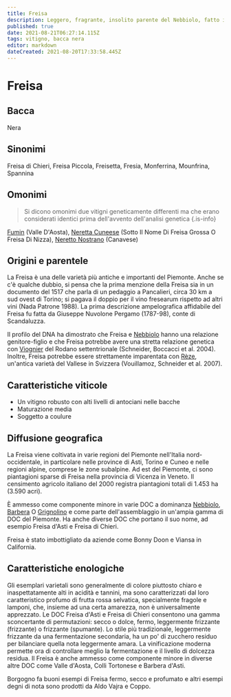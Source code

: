 ```yaml
---
title: Freisa
description: Leggero, fragrante, insolito parente del Nebbiolo, fatto in un'ampia gamma di stili, incluso lo spumante
published: true
date: 2021-08-21T06:27:14.115Z
tags: vitigno, bacca nera
editor: markdown
dateCreated: 2021-08-20T17:33:58.445Z
---
```


# Freisa

## Bacca
Nera
## Sinonimi
Freisa di Chieri, Freisa Piccola, Freisetta, Fresia, Monferrina, Mounfrina, Spannina

## Omonimi
> Si dicono omonimi due vitigni geneticamente differenti ma che erano considerati identici prima dell'avvento dell'analisi genetica
{.is-info}

[Fumin](/vitigni/Italia/bacca-nera/fumin)  (Valle D'Aosta), [Neretta Cuneese](/vitigni/bacca-nera/neretta-cuneese) (Sotto Il Nome Di Freisa Grossa O Freisa Di Nizza), [Neretto Nostrano](/vitigni/bacca-nera/neretto-nostrano) (Canavese)

## Origini e parentele
La Freisa è una delle varietà più antiche e importanti del Piemonte. Anche se c'è qualche dubbio, si pensa che la prima menzione della Freisa sia in un documento del 1517 che parla di un pedaggio a Pancalieri, circa 30 km a sud ovest di Torino; si pagava il doppio per il vino fresearum rispetto ad altri vini (Nada Patrone 1988). La prima descrizione ampelografica affidabile del Freisa fu fatta da Giuseppe Nuvolone Pergamo (1787-98), conte di Scandaluzza.

Il profilo del DNA ha dimostrato che Freisa e [Nebbiolo](/vitigni/Italia/bacca-nera/nebbiolo) hanno una relazione genitore-figlio e che Freisa potrebbe avere una stretta relazione genetica con [Viognier](/vitigni/bacca-nera/viognier) del Rodano settentrionale (Schneider, Boccacci et al. 2004). Inoltre, Freisa potrebbe essere strettamente imparentata con [Rèze](/vitigni/bacca-nera/reze), un'antica varietà del Vallese in Svizzera (Vouillamoz, Schneider et al. 2007).

## Caratteristiche viticole
- Un vitigno robusto con alti livelli di antociani nelle bacche
- Maturazione media
- Soggetto a coulure


## Diffusione geografica
La Freisa viene coltivata in varie regioni del Piemonte nell'Italia nord-occidentale, in particolare nelle province di Asti, Torino e Cuneo e nelle regioni alpine, comprese le zone subalpine. Ad est del Piemonte, ci sono piantagioni sparse di Freisa nella provincia di Vicenza in Veneto. Il censimento agricolo italiano del 2000 registra piantagioni totali di 1.453 ha (3.590 acri).

È ammesso come componente minore in varie DOC a dominanza [Nebbiolo](/vitigni/Italia/bacca-nera/nebbiolo), [Barbera](/vitigni/bacca-nera/barbera) O [Grignolino](/vitigni/bacca-nera/grignolino) e come parte dell'assemblaggio in un'ampia gamma di DOC del Piemonte. Ha anche diverse DOC che portano il suo nome, ad esempio Freisa d'Asti e Freisa di Chieri.

Freisa è stato imbottigliato da aziende come Bonny Doon e Viansa in California.

## Caratteristiche enologiche
Gli esemplari varietali sono generalmente di colore piuttosto chiaro e inaspettatamente alti in acidità e tannini, ma sono caratterizzati dal loro caratteristico profumo di frutta rossa selvatica, specialmente fragole e lamponi, che, insieme ad una certa amarezza, non è universalmente apprezzato. Le DOC Freisa d'Asti e Freisa di Chieri consentono una gamma sconcertante di permutazioni: secco o dolce, fermo, leggermente frizzante (frizzante) o frizzante (spumante). Lo stile più tradizionale, leggermente frizzante da una fermentazione secondaria, ha un po' di zucchero residuo per bilanciare quella nota leggermente amara. La vinificazione moderna permette ora di controllare meglio la fermentazione e il livello di dolcezza residua. Il Freisa è anche ammesso come componente minore in diverse altre DOC come Valle d'Aosta, Colli Tortonese e Barbera d'Asti.

Borgogno fa buoni esempi di Freisa fermo, secco e profumato e altri esempi degni di nota sono prodotti da Aldo Vajra e Coppo.